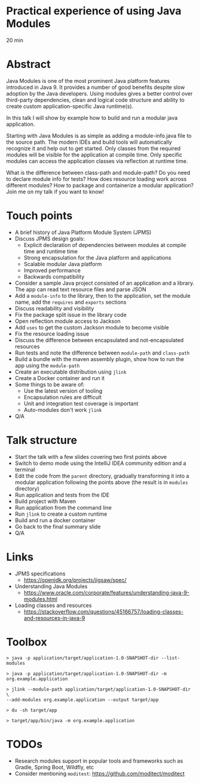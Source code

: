 # Practical experience of using Java Modules

20 min

# Abstract

Java Modules is one of the most prominent Java platform features introduced in Java 9. It provides a
number of good benefits despite slow adoption by the Java developers. Using modules gives a better
control over third-party dependencies, clean and logical code structure and ability to create custom
application-specific Java runtime(s).

In this talk I will show by example how to build and run a modular java application.

Starting with Java Modules is as simple as adding a module-info.java file to the source path. The
modern IDEs and build tools will automatically recognize it and help out to get started. Only
classes from the required modules will be visible for the application at compile time. Only specific
modules can access the application classes via reflection at runtime time.

What is the difference between class-path and module-path? Do you need to declare module info for
tests? How does resource loading work across different modules? How to package and containerize a
modular application? Join me on my talk if you want to know!

# Touch points

- A brief history of Java Platform Module System (JPMS)
- Discuss JPMS design goals:
    - Explicit declaration of dependencies between modules at compile time and runtime time
    - Strong encapsulation for the Java platform and applications
    - Scalable modular Java platform
    - Improved performance
    - Backwards compatibility
- Consider a sample Java project consisted of an application and a library. The app can read
  text resource files and parse JSON
- Add a `module-info` to the library, then to the application, set the module name, add
  the `requires` and `exports` sections
- Discuss readability and visibility
- Fix the package split issue in the library code
- Open reflection module access to Jackson
- Add `uses` to get the custom Jackson module to become visible
- Fix the resource loading issue
- Discuss the difference between encapsulated and not-encapsulated resources
- Run tests and note the difference between `module-path` and `class-path`
- Build a bundle with the maven assembly plugin, show how to run the app using the `module-path`
- Create an executable distribution using `jlink`
- Create a Docker container and run it
- Some things to be aware of:
    - Use the latest version of tooling
    - Encapsulation rules are difficult
    - Unit and integration test coverage is important
    - Auto-modules don't work `jlink`
- Q/A

# Talk structure

- Start the talk with a few slides covering two first points above
- Switch to demo mode using the IntelliJ IDEA community edition and a terminal
- Edit the code from the `parent` directory, gradually transforming it into a modular application
  following the points above (the result is in `modules` directory)
- Run application and tests from the IDE
- Build project with Maven
- Run application from the command line
- Run `jlink` to create a custom runtime
- Build and run a docker container
- Go back to the final summary slide
- Q/A

# Links

- JPMS specifications
    - https://openjdk.org/projects/jigsaw/spec/
- Understanding Java Modules
    - https://www.oracle.com/corporate/features/understanding-java-9-modules.html
- Loading classes and resources
    - https://stackoverflow.com/questions/45166757/loading-classes-and-resources-in-java-9

# Toolbox

    > java -p application/target/application-1.0-SNAPSHOT-dir --list-modules

    > java -p application/target/application-1.0-SNAPSHOT-dir -m org.example.application

    > jlink --module-path application/target/application-1.0-SNAPSHOT-dir \
    --add-modules org.example.application --output target/app

    > du -sh target/app

    > target/app/bin/java -m org.example.application

# TODOs

- Research modules support in popular tools and frameworks such as Gradle, Spring Boot, Wildfly,
  etc
- Consider mentioning `moditest`: https://github.com/moditect/moditect